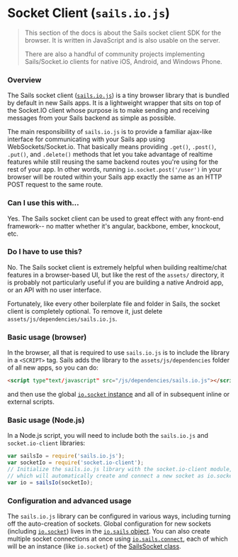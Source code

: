 # Socket Client (`sails.io.js`)

> This section of the docs is about the Sails socket client SDK for the browser.  It is written in JavaScript and is also usable on the server.
>
> There are also a handful of community projects implementing Sails/Socket.io clients for native iOS, Android, and Windows Phone.


### Overview

The Sails socket client ([`sails.io.js`](https://github.com/balderdashy/sails.io.js)) is a tiny browser library that is bundled by default in new Sails apps.  It is a lightweight wrapper that sits on top of the Socket.IO client whose purpose is to make sending and receiving messages from your Sails backend as simple as possible.

The main responsibility of `sails.io.js` is to provide a familiar ajax-like interface for communicating with your Sails app using WebSockets/Socket.io.  That basically means providing `.get()`, `.post()`, `.put()`, and `.delete()` methods that let you take advantage of realtime features while still reusing the same backend routes you're using for the rest of your app.  In other words, running `io.socket.post('/user')` in your browser will be routed within your Sails app exactly the same as an HTTP POST request to the same route.


### Can I use this with...

Yes.  The Sails socket client can be used to great effect with any front-end framework-- no matter whether it's angular, backbone, ember, knockout, etc.


### Do I have to use this?

No. The Sails socket client is extremely helpful when building realtime/chat features in a browser-based UI, but like the rest of the `assets/` directory, it is probably not particularly useful if you are building a native Android app, or an API with no user interface.

Fortunately, like every other boilerplate file and folder in Sails, the socket client is completely optional. To remove it, just delete `assets/js/dependencies/sails.io.js`.

### Basic usage (browser)

In the browser, all that is required to use `sails.io.js` is to include the library in a `<SCRIPT>` tag.  Sails adds the library to the `assets/js/dependencies` folder of all new apps, so you can do:

```html
<script type"text/javascript" src="/js/dependencies/sails.io.js"></script>
```

and then use the global [`io.socket` instance]() and all of in subsequent inline or external scripts.

### Basic usage (Node.js)

In a Node.js script, you will need to include both the `sails.io.js` and `socket.io-client` libraries:

```javascript
var sailsIo = require('sails.io.js');
var socketIo = require('socket.io-client');
// Initialize the sails.io.js library with the socket.io-client module,
// which will automatically create and connect a new socket as io.socket
var io = sailsIo(socketIo);
```

### Configuration and advanced usage

The `sails.io.js` library can be configured in various ways, including turning off the auto-creation of sockets.  Global configuration for new sockets (including [`io.socket`]()) lives in the [`io.sails` object]().  You can also create multiple socket connections at once using [`io.sails.connect`](), each of which will be an instance (like `io.socket`) of the [SailsSocket class]().


<!--

  TODO: add a bit more of a technical description in here at some point

Under the covers, sails.io.js emits Socket.io messages with reserved names that, when interpreted by Sails, are routed to the appropriate policies/controllers/etc. according to your app's routes and blueprint configuration.
-->





<docmeta name="displayName" value="Socket Client">
<docmeta name="stabilityIndex" value="3">

